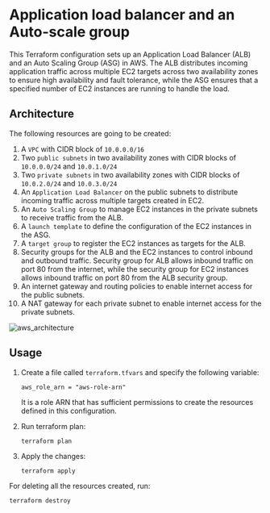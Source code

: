 # Application load balancer and an Auto-scale group

This Terraform configuration sets up an Application Load Balancer (ALB) and an Auto Scaling Group (ASG) in AWS. The ALB distributes incoming application traffic across multiple EC2 targets across two availability zones to ensure high availability and fault tolerance, while the ASG ensures that a specified number of EC2 instances are running to handle the load.

## Architecture

The following resources are going to be created:

1. A `VPC` with CIDR block of `10.0.0.0/16`
1. Two `public subnets` in two availability zones with CIDR blocks of `10.0.0.0/24` and `10.0.1.0/24`
1. Two `private subnets` in two availability zones with CIDR blocks of `10.0.2.0/24` and `10.0.3.0/24`
1. An `Application Load Balancer` on the public subnets to distribute incoming traffic across multiple targets created in EC2.
1. An `Auto Scaling Group` to manage EC2 instances in the private subnets to receive traffic from the ALB.
1. A `launch template` to define the configuration of the EC2 instances in the ASG.
1. A `target group` to register the EC2 instances as targets for the ALB.
1. Security groups for the ALB and the EC2 instances to control inbound and outbound traffic. Security group for ALB allows inbound traffic on port 80 from the internet, while the security group for EC2 instances allows inbound traffic on port 80 from the ALB security group.
1. An internet gateway and routing policies to enable internet access for the public subnets.
1. A NAT gateway for each private subnet to enable internet access for the private subnets.

![aws_architecture](./docs/alb_asg.png)

## Usage
1. Create a file called `terraform.tfvars` and specify the following variable:
    ```hcl
    aws_role_arn = "aws-role-arn"
    ```

    It is a role ARN that has sufficient permissions to create the resources defined in this configuration.

1. Run terraform plan:
    ```
    terraform plan
    ```

1. Apply the changes:
    ```
    terraform apply
    ```

For deleting all the resources created, run:
```
terraform destroy
```
